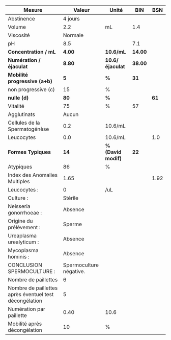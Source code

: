 |                        Mesure                        |         Valeur        |       Unité       |   BIN   |  BSN |
|------------------------------------------------------|-----------------------|-------------------|---------|------|
|                      Abstinence                      |        4 jours        |                   |         |      |
|                        Volume                        |          2.2          |         mL        |   1.4   |      |
|                       Viscosité                      |        Normale        |                   |         |      |
|                          pH                          |          8.5          |                   |   7.1   |      |
|                **Concentration / mL**                |        **4.00**       |    **10.6/mL**    |**14.00**|      |
|               **Numération / éjaculat**              |        **8.80**       | **10.6/éjaculat** |**38.00**|      |
|            **Mobilité progressive (a+b)**            |         **5**         |       **%**       |  **31** |      |
|                  non progressive (c)                 |           15          |         %         |         |      |
|                     **nulle (d)**                    |         **80**        |       **%**       |         |**61**|
|                       Vitalité                       |           75          |         %         |    57   |      |
|                      Agglutinats                     |         Aucun         |                   |         |      |
|             Cellules de la Spermatogénèse            |          0.2          |      10.6/mL      |         |      |
|                      Leucocytes                      |          0.0          |      10.6/mL      |         |  1.0 |
|                  **Formes Typiques**                 |         **14**        |**% (David modif)**|  **22** |      |
|                       Atypiques                      |           86          |         %         |         |      |
|             Index des Anomalies Multiples            |          1.65         |                   |         | 1.92 |
|                     Leucocytes :                     |           0           |        /uL        |         |      |
|                       Culture :                      |        Stérile        |                   |         |      |
|                Neisseria gonorrhoeae :               |        Absence        |                   |         |      |
|               Origine du prélèvement :               |         Sperme        |                   |         |      |
|               Ureaplasma urealyticum :               |        Absence        |                   |         |      |
|                 Mycoplasma hominis :                 |        Absence        |                   |         |      |
|              CONCLUSION SPERMOCULTURE :              |Spermoculture négative.|                   |         |      |
|                 Nombre de paillettes                 |           6           |                   |         |      |
|Nombre de paillettes après éventuel test décongélation|           5           |                   |         |      |
|               Numération par paillette               |          0.40         |        10.6       |         |      |
|             Mobilité après décongélation             |           10          |         %         |         |      |